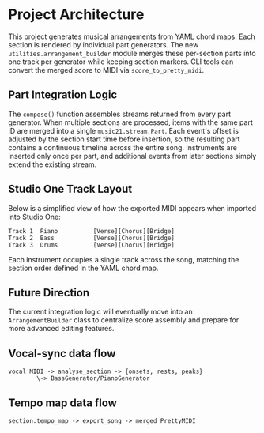# Project Architecture

This project generates musical arrangements from YAML chord maps. Each section is
rendered by individual part generators. The new `utilities.arrangement_builder`
module merges these per-section parts into one track per generator while keeping
section markers. CLI tools can convert the merged score to MIDI via
`score_to_pretty_midi`.

## Part Integration Logic

The `compose()` function assembles streams returned from every part generator.
When multiple sections are processed, items with the same part ID are merged
into a single `music21.stream.Part`.  Each event's offset is adjusted by the
section start time before insertion, so the resulting part contains a continuous
timeline across the entire song.  Instruments are inserted only once per part,
and additional events from later sections simply extend the existing stream.

## Studio One Track Layout

Below is a simplified view of how the exported MIDI appears when imported into
Studio&nbsp;One:

```text
Track 1  Piano          [Verse][Chorus][Bridge]
Track 2  Bass           [Verse][Chorus][Bridge]
Track 3  Drums          [Verse][Chorus][Bridge]
```

Each instrument occupies a single track across the song, matching the section
order defined in the YAML chord map.

## Future Direction

The current integration logic will eventually move into an
`ArrangementBuilder` class to centralize score assembly and prepare for more
advanced editing features.

## Vocal-sync data flow

```
vocal MIDI -> analyse_section -> {onsets, rests, peaks}
        \-> BassGenerator/PianoGenerator
```

## Tempo map data flow

```
section.tempo_map -> export_song -> merged PrettyMIDI
```

